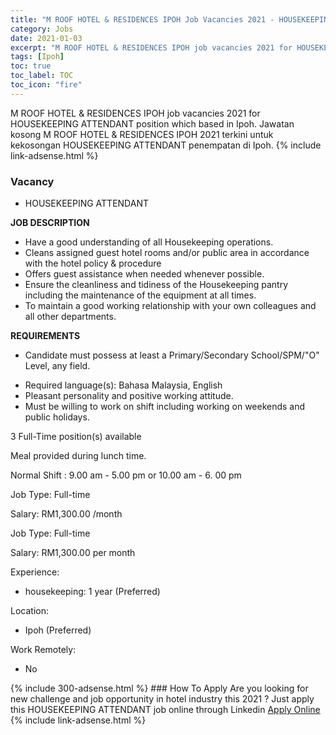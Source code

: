 ```yaml
---
title: "M ROOF HOTEL & RESIDENCES IPOH Job Vacancies 2021 - HOUSEKEEPING ATTENDANT" 
category: Jobs 
date: 2021-01-03 
excerpt: "M ROOF HOTEL & RESIDENCES IPOH job vacancies 2021 for HOUSEKEEPING ATTENDANT position which based in Ipoh. Jawatan kosong M ROOF HOTEL & RESIDENCES IPOH 2021 terkini untuk kekosongan HOUSEKEEPING ATTENDANT penempatan di Ipoh" 
tags: [Ipoh] 
toc: true 
toc_label: TOC 
toc_icon: "fire" 
--- 
```


M ROOF HOTEL & RESIDENCES IPOH job vacancies 2021 for HOUSEKEEPING ATTENDANT position which based in Ipoh. Jawatan kosong M ROOF HOTEL & RESIDENCES IPOH 2021 terkini untuk kekosongan HOUSEKEEPING ATTENDANT penempatan di Ipoh. 
{% include link-adsense.html %} 
### Vacancy 
- HOUSEKEEPING ATTENDANT 
<div><p><b>JOB DESCRIPTION</b></p><ul><li>Have a good understanding of all Housekeeping operations.</li><li>Cleans assigned guest hotel rooms and/or public area in accordance with the hotel policy &amp; procedure</li><li>Offers guest assistance when needed whenever possible.</li><li>Ensure the cleanliness and tidiness of the Housekeeping pantry including the maintenance of the equipment at all times.</li><li>To maintain a good working relationship with your own colleagues and all other departments.</li></ul><p><b>REQUIREMENTS</b></p><ul><li>Candidate must possess at least a Primary/Secondary School/SPM/"O" Level, any field.</li></ul><ul><li>Required language(s): Bahasa Malaysia, English</li><li>Pleasant personality and positive working attitude.</li><li>Must be willing to work on shift including working on weekends and public holidays.</li></ul><p>3 Full-Time position(s) available</p><p>Meal provided during lunch time.</p><p>Normal Shift : 9.00 am - 5.00 pm or 10.00 am - 6. 00 pm</p><p>Job Type: Full-time</p><p>Salary: RM1,300.00 /month</p><p>Job Type: Full-time</p><p>Salary: RM1,300.00 per month</p><p>Experience:</p><ul><li>housekeeping: 1 year (Preferred)</li></ul><p>Location:</p><ul><li>Ipoh (Preferred)</li></ul><p>Work Remotely:</p><ul><li>No</li></ul></div> 
{% include 300-adsense.html %} 
### How To Apply 
Are you looking for new challenge and job opportunity in hotel industry this 2021 ?
Just apply this HOUSEKEEPING ATTENDANT job online through Linkedin 
<a href="https://malaysia.indeed.com/viewjob?jk=a649f4c5bda3f82c" class="btn btn--info" target="_blank" rel="nofollow noopenner">Apply Online</a> 
{% include link-adsense.html %} 